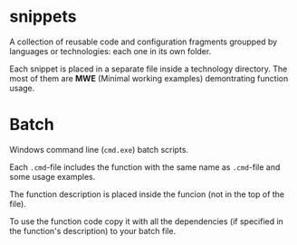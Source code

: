 # snippets

A collection of reusable code and configuration fragments groupped by languages or technologies: each one in its own folder.

Each snippet is placed in a separate file inside a technology directory. The most of them are **MWE** (Minimal working examples) demontrating function usage.


# Batch

Windows command line (`cmd.exe`) batch scripts.

Each `.cmd`-file includes the function with the same name as `.cmd`-file and some usage examples.

The function description is placed inside the funcion (not in the top of the file).

To use the function code copy it with all the dependencies (if specified in the function's description) to your batch file.
